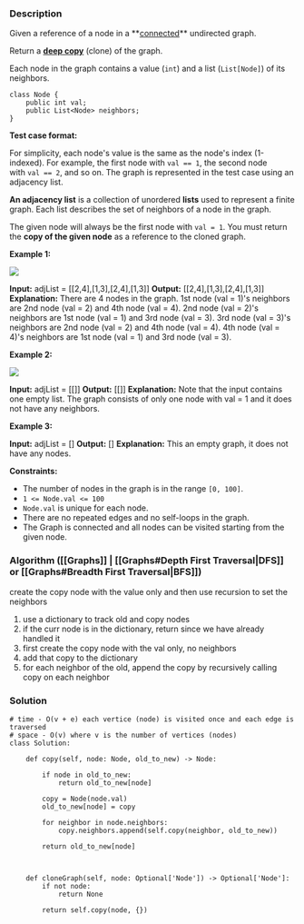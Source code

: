 
### Description

Given a reference of a node in a **[connected](https://en.wikipedia.org/wiki/Connectivity_\(graph_theory\)#Connected_graph)** undirected graph.

Return a [**deep copy**](https://en.wikipedia.org/wiki/Object_copying#Deep_copy) (clone) of the graph.

Each node in the graph contains a value (`int`) and a list (`List[Node]`) of its neighbors.

```
class Node {
    public int val;
    public List<Node> neighbors;
}
```

**Test case format:**

For simplicity, each node's value is the same as the node's index (1-indexed). For example, the first node with `val == 1`, the second node with `val == 2`, and so on. The graph is represented in the test case using an adjacency list.

**An adjacency list** is a collection of unordered **lists** used to represent a finite graph. Each list describes the set of neighbors of a node in the graph.

The given node will always be the first node with `val = 1`. You must return the **copy of the given node** as a reference to the cloned graph.

**Example 1:**

![](https://assets.leetcode.com/uploads/2019/11/04/133_clone_graph_question.png)

**Input:** adjList = \[[2,4],[1,3],[2,4],[1,3]\]
**Output:** \[[2,4],[1,3],[2,4],[1,3]\]
**Explanation:** There are 4 nodes in the graph.
1st node (val = 1)'s neighbors are 2nd node (val = 2) and 4th node (val = 4).
2nd node (val = 2)'s neighbors are 1st node (val = 1) and 3rd node (val = 3).
3rd node (val = 3)'s neighbors are 2nd node (val = 2) and 4th node (val = 4).
4th node (val = 4)'s neighbors are 1st node (val = 1) and 3rd node (val = 3).

**Example 2:**

![](https://assets.leetcode.com/uploads/2020/01/07/graph.png)

**Input:** adjList = [[]]
**Output:** [[]]
**Explanation:** Note that the input contains one empty list. The graph consists of only one node with val = 1 and it does not have any neighbors.

**Example 3:**

**Input:** adjList = []
**Output:** []
**Explanation:** This an empty graph, it does not have any nodes.

**Constraints:**

- The number of nodes in the graph is in the range `[0, 100]`.
- `1 <= Node.val <= 100`
- `Node.val` is unique for each node.
- There are no repeated edges and no self-loops in the graph.
- The Graph is connected and all nodes can be visited starting from the given node.

### Algorithm ([[Graphs]] | [[Graphs#Depth First Traversal|DFS]] or [[Graphs#Breadth First Traversal|BFS]])

create the copy node with the value only and then use recursion to set the neighbors

1. use a dictionary to track old and copy nodes
2. if the curr node is in the dictionary, return since we have already handled it
3. first create the copy node with the val only, no neighbors
4. add that copy to the dictionary
5. for each neighbor of the old, append the copy by recursively calling copy on each neighbor


### Solution

```
# time - O(v + e) each vertice (node) is visited once and each edge is traversed  
# space - O(v) where v is the number of vertices (nodes)  
class Solution:  
  
    def copy(self, node: Node, old_to_new) -> Node:  
  
        if node in old_to_new:  
            return old_to_new[node]  
  
        copy = Node(node.val)  
        old_to_new[node] = copy  
  
        for neighbor in node.neighbors:  
            copy.neighbors.append(self.copy(neighbor, old_to_new))  
  
        return old_to_new[node]  
  
  
  
    def cloneGraph(self, node: Optional['Node']) -> Optional['Node']:  
        if not node:  
            return None  
  
        return self.copy(node, {})
```
